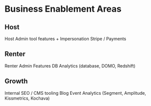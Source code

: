 <!-- TITLE: Business Enablement -->
<!-- SUBTITLE: A quick summary of Business Enablement -->
# Business Enablement Areas
## Host
Host Admin tool features + Impersonation
Stripe / Payments
## Renter
Renter Admin Features
DB Analytics (database, DOMO, Redshift)
## Growth
Internal SEO / CMS tooling
Blog
Event Analytics (Segment, Amplitude, Kissmetrics, Kochava)
